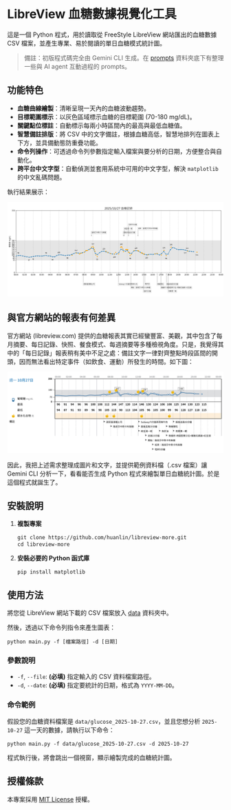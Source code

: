 # LibreView 血糖數據視覺化工具

這是一個 Python 程式，用於讀取從 FreeStyle LibreView 網站匯出的血糖數據 CSV 檔案，並產生專業、易於閱讀的單日血糖模式統計圖。

> 備註：初版程式碼完全由 Gemini CLI 生成。在 [prompts](prompts) 資料夾底下有整理一些與 AI agent 互動過程的 prompts。

## 功能特色

* **血糖曲線繪製**：清晰呈現一天內的血糖波動趨勢。
* **目標範圍標示**：以灰色區域標示血糖的目標範圍 (70-180 mg/dL)。
* **關鍵點位標註**：自動標示每兩小時區間內的最高與最低血糖值。
* **智慧備註排版**：將 CSV 中的文字備註，根據血糖高低，智慧地排列在圖表上下方，並具備動態防重疊功能。
* **命令列操作**：可透過命令列參數指定輸入檔案與要分析的日期，方便整合與自動化。
* **跨平台中文字型**：自動偵測並套用系統中可用的中文字型，解決 `matplotlib` 的中文亂碼問題。

執行結果展示：

![](demo.png)

## 與官方網站的報表有何差異

官方網站 (libreview.com) 提供的血糖報表其實已經蠻豐富、美觀，其中包含了每月摘要、每日記錄、快照、餐食模式、每週摘要等多種檢視角度。只是，我覺得其中的「每日記錄」報表稍有美中不足之處：備註文字一律對齊整點時段區間的開頭，因而無法看出特定事件（如飲食、運動）所發生的時間。如下圖：

![](demo-libreview-report.png)

因此，我把上述需求整理成圖片和文字，並提供範例資料檔（.csv 檔案）讓 Gemini CLI 分析一下，看看能否生成 Python 程式來繪製單日血糖統計圖。於是這個程式就誕生了。

## 安裝說明

1. **複製專案**

    ```shell
    git clone https://github.com/huanlin/libreview-more.git
    cd libreview-more
    ```

2. **安裝必要的 Python 函式庫**

    ```shell
    pip install matplotlib
    ```

## 使用方法

將您從 LibreView 網站下載的 CSV 檔案放入 [data](data) 資料夾中。

然後，透過以下命令列指令來產生圖表：

```shell
python main.py -f [檔案路徑] -d [日期]
```

### 參數說明

* `-f`, `--file`: **(必填)** 指定輸入的 CSV 資料檔案路徑。
* `-d`, `--date`: **(必填)** 指定要統計的日期，格式為 `YYYY-MM-DD`。

### 命令範例

假設您的血糖資料檔案是 `data/glucose_2025-10-27.csv`，並且您想分析 `2025-10-27` 這一天的數據，請執行以下命令：

```shell
python main.py -f data/glucose_2025-10-27.csv -d 2025-10-27
```

程式執行後，將會跳出一個視窗，顯示繪製完成的血糖統計圖。

## 授權條款

本專案採用 [MIT License](LICENSE) 授權。
